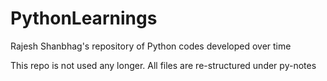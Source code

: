 # PythonLearnings
Rajesh Shanbhag's repository of Python codes developed over time

This repo is not used any longer. All files are re-structured under py-notes
